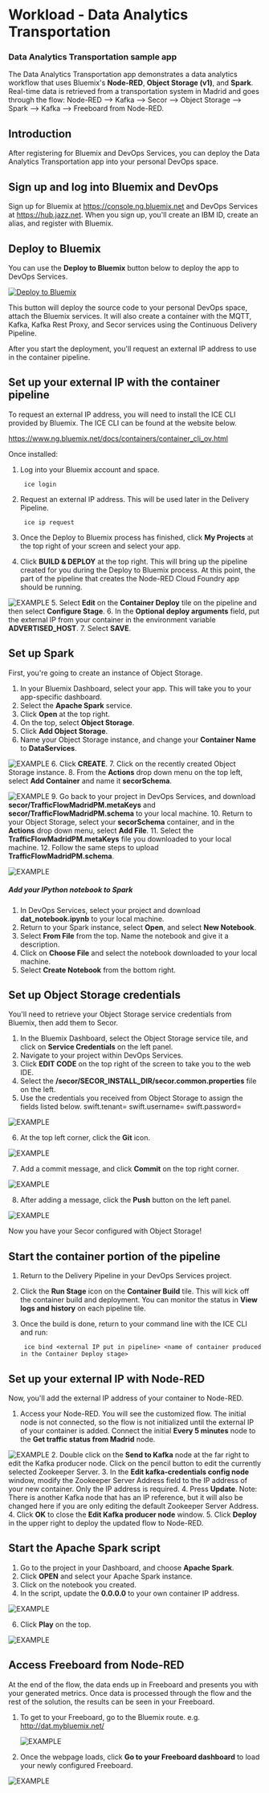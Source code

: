 # Workload - Data Analytics Transportation


### Data Analytics Transportation sample app


The Data Analytics Transportation app demonstrates
a data analytics workflow that uses Bluemix's **Node-RED**, **Object Storage (v1)**, and **Spark**. Real-time data is retrieved from a transportation
system in Madrid and goes through the flow: Node-RED --> Kafka --> Secor --> Object Storage --> Spark --> Kafka --> Freeboard from Node-RED.

## Introduction

After registering for Bluemix and DevOps Services, you can deploy the Data Analytics Transportation app into your personal DevOps space.

## Sign up and log into Bluemix and DevOps

Sign up for Bluemix at https://console.ng.bluemix.net and DevOps Services at https://hub.jazz.net.
When you sign up, you'll create an IBM ID, create an alias, and register with Bluemix.

## Deploy to Bluemix

You can use the **Deploy to Bluemix** button below to deploy the app to DevOps Services.

 [![Deploy to Bluemix](https://bluemix.net/deploy/button.png)](https://bluemix.net/deploy?repository=https://hub.jazz.net/git/cfsworkload/data-analytics-transportation-application)

This button will deploy the source code to your personal DevOps space, attach the Bluemix services. It will also create a container with the MQTT, Kafka, Kafka Rest Proxy, and Secor services using the Continuous Delivery Pipeline.

After you start the deployment, you'll request an external IP address to use in the container pipeline.

## Set up your external IP with the container pipeline

To request an external IP address, you will need to install the ICE CLI provided by Bluemix. The ICE CLI can be found at the website below.

https://www.ng.bluemix.net/docs/containers/container_cli_ov.html

Once installed:

1. Log into your Bluemix account and space.

		ice login

2. Request an external IP address. This will be used later in the Delivery Pipeline.

		ice ip request
3. Once the Deploy to Bluemix process has finished, click **My Projects** at the top right of your screen and select your app.
4. Click **BUILD & DEPLOY** at the top right.
This will bring up the pipeline created for you during the Deploy to Bluemix process. At this point, the part of the pipeline that creates the Node-RED Cloud Foundry app should be running.

 ![EXAMPLE](images/pipelinestatus2.jpg)
5. Select **Edit** on the **Container Deploy** tile on the pipeline and then select **Configure Stage**.
6. In the **Optional deploy arguments** field, put the external IP from your container in the environment variable **ADVERTISED_HOST**.
7. Select **SAVE**.


## Set up Spark

First, you're going to create an instance of Object Storage.
1. In your Bluemix Dashboard, select your app. This will take you to your app-specific dashboard.
2. Select the **Apache Spark** service.
2. Click **Open** at the top right.
3. On the top, select **Object Storage**.
4. Click **Add Object Storage**.
5. Name your Object Storage instance, and change your **Container Name** to **DataServices**.

 ![EXAMPLE](images/object_storage_setup.jpg)
6. Click **CREATE**.
7. Click on the recently created Object Storage instance.
8. From the **Actions** drop down menu on the top left, select **Add Container** and name it **secorSchema**.

 ![EXAMPLE](images/add_schema_container.jpg)
9. Go back to your project in DevOps Services, and download **secor/TrafficFlowMadridPM.metaKeys** and **secor/TrafficFlowMadridPM.schema** to your local machine.
10. Return to your Object Storage, select your **secorSchema** container, and in the **Actions** drop down menu, select **Add File**.
11. Select the **TrafficFlowMadridPM.metaKeys** file you downloaded to your local machine.
12. Follow the same steps to upload **TrafficFlowMadridPM.schema**.

 ![EXAMPLE](images/upload_secor_schema_files.jpg)

##### Add your IPython notebook to Spark
1. In DevOps Services, select your project and download **dat_notebook.ipynb** to your local machine.
2. Return to your Spark instance, select **Open**, and select **New Notebook**.
3. Select **From File** from the top. Name the notebook and give it a description.
4. Click on **Choose File** and select the notebook downloaded to your local machine.
5. Select **Create Notebook** from the bottom right.

## Set up Object Storage credentials

You'll need to retrieve your Object Storage service credentials from Bluemix, then add them to Secor.

1. In the Bluemix Dashboard, select the Object Storage service tile, and click on **Service Credentials** on the left panel.
2. Navigate to your project within DevOps Services.
3. Click **EDIT CODE** on the top right of the screen to take you to the web IDE.
4. Select the **/secor/SECOR_INSTALL_DIR/secor.common.properties** file on the left.
5. Use the credentials you received from Object Storage to assign the fields listed below.
		swift.tenant=<projectid from object storage>
		swift.username=<userid from object storage>
		swift.password=<password from object storage>

 ![EXAMPLE](images/secorcredentials.jpg)

6. At the top left corner, click the **Git** icon.

 ![EXAMPLE](images/add_secor_credentials1.jpg)

7. Add a commit message, and click **Commit** on the top right corner.

 ![EXAMPLE](images/add_secor_credentials2.jpg)

8. After adding a message, click the **Push** button on the left panel.

 ![EXAMPLE](images/add_secor_credentials3.jpg)

  Now you have your Secor configured with Object Storage!

## Start the container portion of the pipeline

1. Return to the Delivery Pipeline in your DevOps Services project.
2. Click the **Run Stage** icon on the **Container Build** tile. This will kick off the container build and deployment. You can monitor the status in **View logs and history** on each pipeline tile.
3. Once the build is done, return to your command line with the ICE CLI and run:

		ice bind <external IP put in pipeline> <name of container produced in the Container Deploy stage>


## Set up your external IP with Node-RED

Now, you'll add the external IP address of your container to Node-RED.

1. Access your Node-RED. You will see the customized flow. The initial node is not connected, so the flow is not initialized until the external IP of your container is added.
Connect the initial **Every 5 minutes** node to the **Get traffic status from Madrid** node.

 ![EXAMPLE](images/connect_start_node.png)
2. Double click on the **Send to Kafka** node at the far right to edit the Kafka producer node. Click on the pencil button to edit the currently selected Zookeeper Server.
3. In the **Edit kafka-credentials config node** window, modify the Zookeeper Server Address field to the IP address of your new container. Only the IP address is required.
4. Press **Update**.
Note: There is another Kafka node that has an IP reference, but it will also be changed here if you are only editing the default Zookeeper Server Address.
4. Click **OK** to close the **Edit Kafka producer node** window.
5. Click **Deploy** in the upper right to deploy the updated flow to Node-RED.


## Start the Apache Spark script
1. Go to the project in your Dashboard, and choose **Apache Spark**.
2. Click **OPEN** and select your Apache Spark instance.
3. Click on the notebook you created.
4. In the script, update the **0.0.0.0** to your own container IP address.

 ![EXAMPLE](images/spark_IP_change.jpg)

6. Click **Play** on the top.

 ![EXAMPLE](images/spark_play_button.jpg)



## Access Freeboard from Node-RED

At the end of the flow, the data ends up in Freeboard and presents you with your generated metrics.
Once data is processed through the flow and the rest of the solution, the results can be seen in your Freeboard.

1. To get to your Freeboard, go to the Bluemix route.
e.g. http://dat.mybluemix.net/

	![EXAMPLE](images/bluemix_route.jpg)

2. Once the webpage loads, click **Go to your Freeboard dashboard** to load your newly configured Freeboard.

  ![EXAMPLE](images/loaded_freeboard.png)
